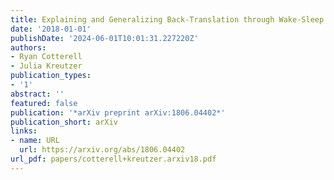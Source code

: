 ```yaml
---
title: Explaining and Generalizing Back-Translation through Wake-Sleep
date: '2018-01-01'
publishDate: '2024-06-01T10:01:31.227220Z'
authors:
- Ryan Cotterell
- Julia Kreutzer
publication_types:
- '1'
abstract: ''
featured: false
publication: '*arXiv preprint arXiv:1806.04402*'
publication_short: arXiv
links:
- name: URL
  url: https://arxiv.org/abs/1806.04402
url_pdf: papers/cotterell+kreutzer.arxiv18.pdf
---
```


